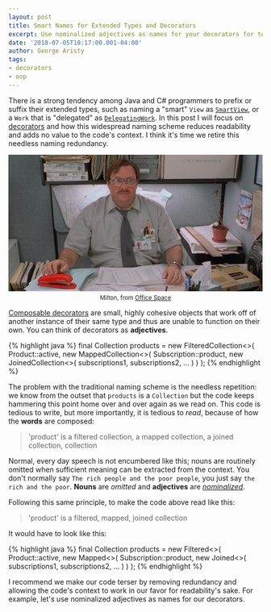 ```yaml
---
layout: post
title: Smart Names for Extended Types and Decorators
excerpt: Use nominalized adjectives as names for your decorators for terser code.
date: '2018-07-05T10:17:00.001-04:00'
author: George Aristy
tags:
- decorators
- oop
---
```


There is a strong tendency among Java and C# programmers to prefix or suffix their extended types,
such as naming a "smart" `View` as [`SmartView`](https://github.com/spring-projects/spring-framework/blob/master/spring-webmvc/src/main/java/org/springframework/web/servlet/SmartView.java),
or a `Work` that is "delegated" as [`DelegatingWork`](https://github.com/spring-projects/spring-framework/blob/master/spring-context-support/src/main/java/org/springframework/scheduling/commonj/DelegatingWork.java).
In this post I will focus on [decorators](https://en.wikipedia.org/wiki/Decorator_pattern) and how this
widespread naming scheme reduces readability and adds no value to the code's context. I think it's
time we retire this needless naming redundancy.

<div style="text-align:center">
  <img src="/assets/images/office-space-milton.jpg" alt="Milton"/><br/>
  <small>Milton, from <a href="https://www.imdb.com/title/tt0151804/">Office Space</a></small>
</div>

[Composable decorators](https://www.yegor256.com/2015/02/26/composable-decorators.html) are small,
highly cohesive objects that work off of another instance of their same type and thus are unable to
function on their own. You can think of decorators as **adjectives**.

{% highlight java %}
  final Collection<Product> products = new FilteredCollection<>(
      Product::active,
      new MappedCollection<>(
          Subscription::product,
          new JoinedCollection<>(
              subscriptions1,
              subscriptions2,
              ...
          )
      )
  );
{% endhighlight %}

The problem with the traditional naming scheme is the needless repetition: we know from the outset
that `products` is a `Collection` but the code keeps hammering this point home over and over again
as we read on. This code is tedious to write, but more importantly, it is tedious to *read*,
because of how the **words** are composed:

> 'product' is a filtered collection, a mapped collection, a joined collection, collection

Normal, every day speech is not encumbered like this; nouns are routinely omitted when sufficient
meaning can be extracted from the context. You don't normally say `The rich people and the poor
people`, you just say `the rich and the poor`. **Nouns** are *omitted* and **adjectives** are
*[nominalized](https://en.wikipedia.org/wiki/Nominalized_adjective)*.

Following this same principle, to make the code above read like this:

> 'product' is a filtered, mapped, joined collection

It would have to look like this:

{% highlight java %}
  final Collection<Product> products = new Filtered<>(
      Product::active,
      new Mapped<>(
          Subscription::product,
          new Joined<>(
              subscriptions1,
              subscriptions2,
              ...
          )
      )
  );
{% endhighlight %}

I recommend we make our code terser by removing redundancy and allowing the code's context to work
in our favor for readability's sake. For example, let's use nominalized adjectives as names for our
decorators.

